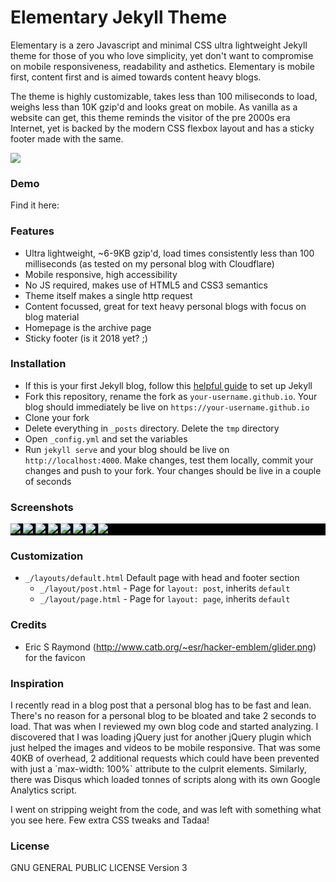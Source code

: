 # Elementary Jekyll Theme

Elementary is a zero Javascript and minimal CSS ultra lightweight Jekyll theme for those of you who love simplicity, yet don't want to compromise on mobile responsiveness, readability and asthetics. Elementary is mobile first, content first and is aimed towards content heavy blogs.

The theme is highly customizable, takes less than 100 miliseconds to load, weighs less than 10K gzip'd and looks great on mobile. As vanilla as a website can get, this theme reminds the visitor of the pre 2000s era Internet, yet is backed by the modern CSS flexbox layout and has a sticky footer made with the same.

<img src="https://github.com/abhn/Elementary/blob/master/tmp/multi-display.png?raw=true">

### Demo
Find it here: 

### Features
- Ultra lightweight, ~6-9KB gzip'd, load times consistently less than 100 milliseconds (as tested on my personal blog with Cloudflare)
- Mobile responsive, high accessibility
- No JS required, makes use of HTML5 and CSS3 semantics
- Theme itself makes a single http request
- Content focussed, great for text heavy personal blogs with focus on blog material
- Homepage is the archive page
- Sticky footer (is it 2018 yet? ;)

### Installation
- If this is your first Jekyll blog, follow this <a href="https://jekyllrb.com/docs/installation/">helpful guide</a> to set up Jekyll
- Fork this repository, rename the fork as `your-username.github.io`. Your blog should immediately be live on `https://your-username.github.io`
- Clone your fork
- Delete everything in `_posts` directory. Delete the `tmp` directory
- Open `_config.yml` and set the variables
- Run `jekyll serve` and your blog should be live on `http://localhost:4000`. Make changes, test them locally, commit your changes and push to your fork. Your changes should be live in a couple of seconds

### Screenshots

<div style="background-color: black;">
    <img src="https://github.com/abhn/Elementary/blob/master/tmp/desktop-post-top.png?raw=true">
    <img src="https://github.com/abhn/Elementary/blob/master/tmp/desktop-post-bottom.png?raw=true">
    <img src="https://github.com/abhn/Elementary/blob/master/tmp/desktop.png?raw=true">
    <img src="https://github.com/abhn/Elementary/blob/master/tmp/mobile-360px.png?raw=true">
    <img src="https://github.com/abhn/Elementary/blob/master/tmp/mobile-360px.png?raw=true">
    <img src="https://github.com/abhn/Elementary/blob/master/tmp/mobile-page-top.png?raw=true">
    <img src="https://github.com/abhn/Elementary/blob/master/tmp/mobile-post-top.png?raw=true">
    <img src="https://github.com/abhn/Elementary/blob/master/tmp/mobile-post-footer.png?raw=true">    
</div>

### Customization
- `_/layouts/default.html` Default page with head and footer section
    - `_/layout/post.html` - Page for `layout: post`, inherits `default`
    - `_/layout/page.html` - Page for `layout: page`, inherits `default`

### Credits
- Eric S Raymond (http://www.catb.org/~esr/hacker-emblem/glider.png) for the favicon

### Inspiration
<p>
I recently read in a blog post that a personal blog has to be fast and lean. There's no reason for a personal blog to be bloated and take 2 seconds to load. That was when I reviewed my own blog code and started analyzing. I discovered that I was loading jQuery just for another jQuery plugin which just helped the images and videos to be mobile responsive. That was some 40KB of overhead, 2 additional requests which could have been prevented with just a `max-width: 100%` attribute to the culprit elements. Similarly, there was Disqus which loaded tonnes of scripts along with its own Google Analytics script. 
</p>
<p>
I went on stripping weight from the code, and was left with something what you see here. Few extra CSS tweaks and Tadaa!
</p>

### License
GNU GENERAL PUBLIC LICENSE Version 3